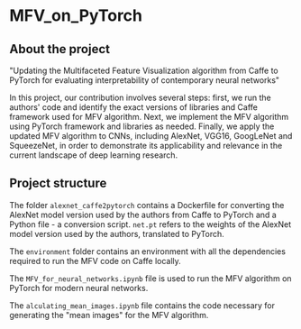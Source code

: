 # MFV_on_PyTorch

## About the project

"Updating the Multifaceted Feature Visualization algorithm from Caffe to PyTorch for evaluating interpretability of contemporary neural networks"

In this project, our contribution involves several steps: first, we run the authors' code and identify the exact versions of libraries and Caffe framework used for MFV algorithm. Next, we implement the MFV algorithm using PyTorch framework and libraries as needed. Finally, we apply the updated MFV algorithm to CNNs, including AlexNet, VGG16, GoogLeNet and SqueezeNet, in order to demonstrate its applicability and relevance in the current landscape of deep learning research.

## Project structure

The folder `alexnet_caffe2pytorch` contains a Dockerfile for converting the AlexNet model version used by the authors from Caffe to PyTorch and a Python file - a conversion script. `net.pt` refers to the weights of the AlexNet model version used by the authors, translated to PyTorch.

The `environment` folder contains an environment with all the dependencies required to run the MFV code on Caffe locally.

The `MFV_for_neural_networks.ipynb` file is used to run the MFV algorithm on PyTorch for modern neural networks.

The `alculating_mean_images.ipynb` file contains the code necessary for generating the "mean images" for the MFV algorithm.

